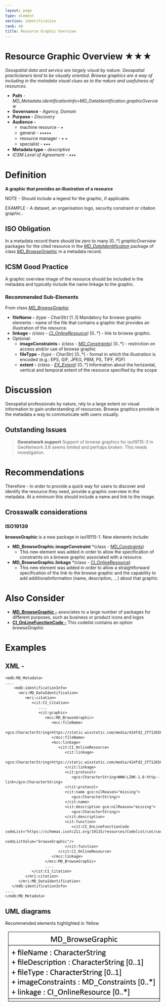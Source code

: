 ```yaml
---
layout: page
type: element
section: identification
rank: 40
title: Resource Graphic Overview
---
```

# Resource Graphic Overview ★★★
*Geospatial data and service are largely visual by nature.  Geospatial practicianers tend to be visually oriented. Browse graphics are a way of including in the metadata visual clues as to the nature and usefulness of resources.*

- **Path** -  *MD_Metadata.identificationInfo>MD_DataIdentification.graphicOverview*
- **Governance** -  *Agency, Domain*
- **Purpose -** *Discovery*
- **Audience -** 
  - machine resource - ⭑ 
  - general - ⭑⭑⭑⭑⭑
  - resource manager - ⭑ ⭑ 
  - specialist - ⭑⭑⭑
- **Metadata type -** *descriptive*
- *ICSM Level of Agreement* - ⭑⭑⭑

# Definition 

**A graphic that provides an illustration of a resource**

NOTE - Should include a legend for the graphic, if applicable.

EXAMPLE - A dataset, an organisation logo, security constraint or citation graphic..

## ISO Obligation

In a metadata record there should be zero to many [0..\*] *graphicOverview* packages for the cited resource in the  *[MD_DataIdentification](./class-MD_DataIdentification)* package of class *[MD_BrowseGraphic](http://wiki.esipfed.org/index.php/MD_BrowseGraphic)* in a metadata record.

## ICSM Good Practice 
A graphic overview image of the resource should be included in the metadata and typically include the name linkage to the graphic.

### Recommended Sub-Elements 
From class *[MD_BrowseGraphic](http://wiki.esipfed.org/index.php/MD_BrowseGraphic)*
- **fileName -** *(type - CharStr)* [1..1] Mandatory for browse graphic elements - name of the file that contains a graphic that provides an illustration of the resource. 
- **linkage -** *(class - [CI_OnlineResource](./class-CI_OnlineResource))*  [0..\*] - link to browse graphic.
- Optional:
  - **imageConstraints -** *(class - [MD_Constraints](./class-MD_Constraints))*  [0..\*]  - restriction on access and/or use of browse graphic
  - **fileType -** *(type - CharStr)* [0..\*]  - format in which the illustration is encoded (e.g.: EPS, GIF, JPEG, PBM, PS, TIFF, PDF)
  - **extent -** *(class -  [EX_Extent](./ResourceExtent))* [0..\*] Information about the horizontal, vertical and temporal extent of the resource specified by the scope

# Discussion  

Geospatial professionals by nature, rely to a large extent on visual information to gain understanding of resources. Browse graphics provide in the metadata a way to communicate with users visually. 

## Outstanding Issues

> **Geonetwork support**
Support of browse graphics for iso19115-3 in GeoNetwork 3.6 seems limited and perhaps broken. This needs investigation.


# Recommendations 

Therefore - in order to provide a quick way for users to discover and identify the resource they need, provide a graphic overview in the metadata.  At a minimum this should include a name and link to the image.

## Crosswalk considerations 

### ISO19139 

**browseGraphic** is a new package in iso19115-1. New elements include:
- **MD_BrowseGraphic.imageConstraint** *(class - [MD_Constraints](./class-md_constraints))
  - This new element was added in order to allow the specification of constraints on a browse graphic associated with a resource.
- **MD_BrowseGraphic.linkage** *(class - [CI_OnlineResource](./class-CI_OnlineResource))
  - This new element was added in order to allow a straightforward specification of the link to the browse graphic and the capability to add additionalinformation (name, description, …) about that graphic.


# Also Consider
- **[MD_BrowseGraphic -](http://wiki.esipfed.org/index.php/MD_BrowseGraphic)**  associates to a large number of packages for different purposes, such as business or product icons and logos
- **[CI_OnLineFunctionCode -](http://wiki.esipfed.org/index.php/ISO_19115-3_Codelists#CI_OnLineFunctionCode)** This codelist contains an option *browseGraphic*

# Examples

## XML -

```
<mdb:MD_Metadata>
....
    <mdb:identificationInfo>
      <mri:MD_DataIdentification>
         <mri:citation>
            <cit:CI_Citation>
               ....
               <cit:graphic>
                  <mcc:MD_BrowseGraphic>
                     <mcc:fileName>
                        <gco:CharacterString>https://static.wixstatic.com/media/414fd2_2f712656fb5547f39a08a53aab98cc29~mv2.png/v1/fill/w_92,h_146,al_c,q_80,usm_0.66_1.00_0.01/IFaGR9yg.webp</gco:CharacterString>
                     </mcc:fileName>
                     <mcc:linkage>
                        <cit:CI_OnlineResource>
                           <cit:linkage>
                              <gco:CharacterString>https://static.wixstatic.com/media/414fd2_2f712656fb5547f39a08a53aab98cc29~mv2.png/v1/fill/w_92,h_146,al_c,q_80,usm_0.66_1.00_0.01/IFaGR9yg.webp</gco:CharacterString>
                           </cit:linkage>
                           <cit:protocol>
                              <gco:CharacterString>WWW:LINK-1.0-http--link</gco:CharacterString>
                           </cit:protocol>
                           <cit:name gco:nilReason="missing">
                              <gco:CharacterString/>
                           </cit:name>
                           <cit:description gco:nilReason="missing">
                              <gco:CharacterString/>
                           </cit:description>
                           <cit:function>
                              <cit:CI_OnLineFunctionCode codeList="https://schemas.isotc211.org/19115/resources/Codelist/cat/codelists.xml#CI_OnLineFunctionCode"
                                                         codeListValue="browseGraphic"/>
                           </cit:function>
                        </cit:CI_OnlineResource>
                     </mcc:linkage>
                  </mcc:MD_BrowseGraphic>
                  ....
            </cit:CI_Citation>
         </mri:citation>
      </mri:MD_DataIdentification>
   </mdb:identificationInfo>
....
</mdb:MD_Metadata>
```

## UML diagrams

Recommended elements highlighted in Yellow

![browseGraphic](../images/BrowseGraphicUML.png)
